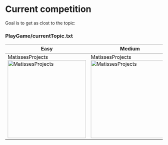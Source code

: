 # Current competition

Goal is to get as clost to the topic: 
### PlayGame/currentTopic.txt

| Easy | Medium | Hard |
| --- | --- | --- |
| MatissesProjects <br> <img src="https://fileserver.matissetec.dev/output/similarImages/630649313860780043/6025784971/6025784971/png" alt="MatissesProjects" width="250" height="250"> | MatissesProjects <br> <img src="https://fileserver.matissetec.dev/output/similarImages/630649313860780043/8547128191/8547128191/png" alt="MatissesProjects" width="250" height="250"> | had no entries |
